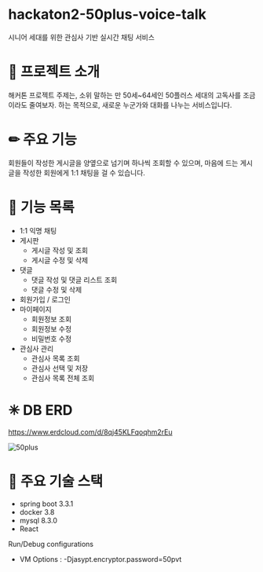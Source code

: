 # hackaton2-50plus-voice-talk
시니어 세대를 위한 관심사 기반 실시간 채팅 서비스

# 📩 프로젝트 소개
해커톤 프로젝트 주제는, 소위 말하는 만 50세~64세인 50플러스 세대의 고독사를 조금이라도 줄여보자. 하는 목적으로, 새로운 누군가와 대화를 나누는 서비스입니다.

# ✏ 주요 기능
회원들이 작성한 게시글을 양옆으로 넘기며 하나씩 조회할 수 있으며, 마음에 드는 게시글을 작성한 회원에게 1:1 채팅을 걸 수 있습니다.

# 📎 기능 목록
- 1:1 익명 채팅
- 게시판
  - 게시글 작성 및 조회
  - 게시글 수정 및 삭제 
- 댓글
  - 댓글 작성 및 댓글 리스트 조회
  - 댓글 수정 및 삭제 
- 회원가입 / 로그인
- 마이페이지
  - 회원정보 조회
  - 회원정보 수정
  - 비밀번호 수정 
- 관심사 관리
  - 관심사 목록 조회
  - 관심사 선택 및 저장
  - 관심사 목록 전체 조회

# ✳ DB ERD

https://www.erdcloud.com/d/8qj45KLFqoqhm2rEu

![50plus](https://github.com/user-attachments/assets/54e61438-1550-4c88-8182-df10fb18a69c)

# 🪯 주요 기술 스택
- spring boot 3.3.1
- docker 3.8
- mysql 8.3.0
- React




Run/Debug configurations
- VM Options : -Djasypt.encryptor.password=50pvt
